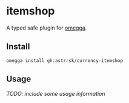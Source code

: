 <!--

When uploading your plugin to github/gitlab
start your repo name with "omegga-"

example: https://github.com/astrsk/omegga-itemshop

Your plugin will be installed via omegga install gh:astrsk/itemshop

-->

# itemshop

A typed safe plugin for [omegga](https://github.com/brickadia-community/omegga).

## Install

`omegga install gh:astrrsk/currency-itemshop`

## Usage

_TODO: include some usage information_
